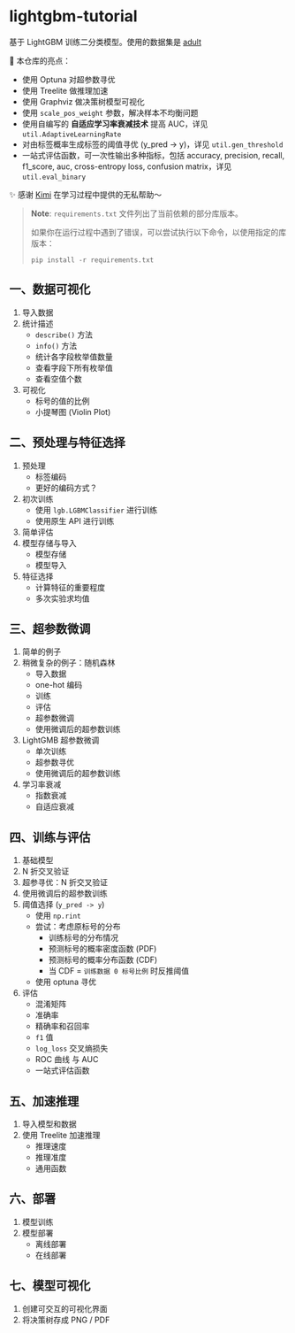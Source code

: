 # lightgbm-tutorial

基于 LightGBM 训练二分类模型。使用的数据集是 [adult](https://archive.ics.uci.edu/dataset/2/adult)

🚀 本仓库的亮点：

- 使用 Optuna 对超参数寻优
- 使用 Treelite 做推理加速
- 使用 Graphviz 做决策树模型可视化
- 使用 `scale_pos_weight` 参数，解决样本不均衡问题
- 使用自编写的 **自适应学习率衰减技术** 提高 AUC，详见 `util.AdaptiveLearningRate`
- 对由标签概率生成标签的阈值寻优 (y_pred -> y)，详见 `util.gen_threshold`
- 一站式评估函数，可一次性输出多种指标，包括 accuracy, precision, recall, f1_score, auc, cross-entropy loss, confusion matrix，详见 `util.eval_binary`

✨ 感谢 [Kimi](https://kimi.moonshot.cn/) 在学习过程中提供的无私帮助～

> **Note**: `requirements.txt` 文件列出了当前依赖的部分库版本。
> 
> 如果你在运行过程中遇到了错误，可以尝试执行以下命令，以使用指定的库版本：
> 
> ```
> pip install -r requirements.txt
> ```

## 一、数据可视化

1. 导入数据
2. 统计描述
    - `describe()` 方法
    - `info()` 方法
    - 统计各字段枚举值数量
    - 查看字段下所有枚举值
    - 查看空值个数
3. 可视化
    - 标号的值的比例
    - 小提琴图 (Violin Plot)

## 二、预处理与特征选择

1. 预处理
    - 标签编码
    - 更好的编码方式？
2. 初次训练
    - 使用 `lgb.LGBMClassifier` 进行训练
    - 使用原生 API 进行训练
3. 简单评估
4. 模型存储与导入
    - 模型存储
    - 模型导入
5. 特征选择
    - 计算特征的重要程度
    - 多次实验求均值

## 三、超参数微调

1. 简单的例子
2. 稍微复杂的例子：随机森林
    - 导入数据
    - one-hot 编码
    - 训练
    - 评估
    - 超参数微调
    - 使用微调后的超参数训练
3. LightGMB 超参数微调
    - 单次训练
    - 超参数寻优
    - 使用微调后的超参数训练
4. 学习率衰减
    - 指数衰减
    - 自适应衰减

## 四、训练与评估

1. 基础模型
2. N 折交叉验证
3. 超参寻优：N 折交叉验证
4. 使用微调后的超参数训练
5. 阈值选择 (`y_pred -> y`)
    - 使用 `np.rint`
    - 尝试：考虑原标号的分布
        - 训练标号的分布情况
        - 预测标号的概率密度函数 (PDF)
        - 预测标号的概率分布函数 (CDF)
        - 当 CDF = `训练数据 0 标号比例` 时反推阈值
    - 使用 optuna 寻优
6. 评估
    - 混淆矩阵
    - 准确率
    - 精确率和召回率
    - `f1` 值
    - `log_loss` 交叉熵损失
    - ROC 曲线 与 AUC
    - 一站式评估函数

## 五、加速推理

1. 导入模型和数据
2. 使用 Treelite 加速推理
    - 推理速度
    - 推理准度
    - 通用函数

## 六、部署

1. 模型训练
2. 模型部署
    - 离线部署
    - 在线部署

## 七、模型可视化

1. 创建可交互的可视化界面
2. 将决策树存成 PNG / PDF

